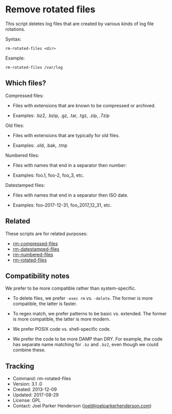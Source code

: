 # Remove rotated files

This script deletes log files that are created by various kinds of log file rotations.

Syntax:

    rm-rotated-files <dir>

Example:

    rm-rotated-files /var/log


## Which files?

Compressed files: 

  * Files with extensions that are known to be compressed or archived.

  * Examples: .bz2, .bzip, .gz, .tar, .tgz, .zip, .7zip

Old files:

  * Files with extensions that are typically for old files.

  * Examples: .old, .bak, .tmp

Numbered files:

  * Files with names that end in a separator then number:

  * Examples: foo.1, foo-2, foo_3, etc.

Datestamped files:

  * Files with names that end in a separator then ISO date.

  * Examples: foo-2017-12-31, foo_2017_12_31, etc.


## Related

These scripts are for related purposes:

  * [rm-compressed-files](https://github.com/SixArm/rm-compressed-files)
  * [rm-datestamped-files](https://github.com/SixArm/rm-datestamped-files)
  * [rm-numbered-files](https://github.com/SixArm/rm-numbered-files)
  * [rm-rotated-files](https://github.com/SixArm/rm-rotated-files)


## Compatibility notes

We prefer to be more compatible rather than system-specific.

  * To delete files, we prefer `-exec rm` vs. `-delete`.
    The former is more compatible, the latter is faster.

  * To regex match, we prefer patterns to be basic vs. extended.
    The former is more compatible, the latter is more modern.

  * We prefer POSIX code vs. shell-specific code.

  * We prefer the code to be more DAMP than DRY.
    For example, the code has separate name matching 
    for `.bz` and `.bz2`, even though we could combine these.


## Tracking

  * Command: rm-rotated-files
  * Version: 3.1  .0
  * Created: 2013-12-09
  * Updated: 2017-08-29
  * License: GPL
  * Contact: Joel Parker Henderson (joel@joelparkerhenderson.com)
